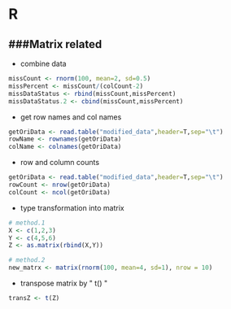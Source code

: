 # R

<script type="text/javascript" src="../js/general.js"></script>

###Matrix related
---

* combine data

```R
missCount <- rnorm(100, mean=2, sd=0.5)
missPercent <- missCount/(colCount-2)
missDataStatus <- rbind(missCount,missPercent)
missDataStatus.2 <- cbind(missCount,missPercent)
```

* get row names and col names

```R
getOriData <- read.table("modified_data",header=T,sep="\t")
rowName <- rownames(getOriData)
colName <- colnames(getOriData)
```

* row and column counts

```R
getOriData <- read.table("modified_data",header=T,sep="\t")
rowCount <- nrow(getOriData)
colCount <- ncol(getOriData)
```

* type transformation into matrix

```R
# method.1
X <- c(1,2,3)
Y <- c(4,5,6)
Z <- as.matrix(rbind(X,Y))

# method.2
new_matrx <- matrix(rnorm(100, mean=4, sd=1), nrow = 10)
```

* transpose matrix by " t() "

```R
transZ <- t(Z)
```